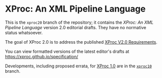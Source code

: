 XProc: An XML Pipeline Language
===============================

This is the `xproc20` branch of the repository; it contains the
*XProc: An XML Pipeline Language* version 2.0 editorial drafts. They
have no normative status whatsoever.

The goal of XProc 2.0 is to address the published
[XProc V2.0 Requirements](http://www.w3.org/TR/xproc-v2-req/).

You can view formatted versions of the latest editor's drafts at
https://xproc.github.io/specification/

Developments, including proposed errata, for
[XProc 1.0](http://www.w3.org/TR/xproc/) are in
the [`xproc10`](../../tree/xproc10) branch.
